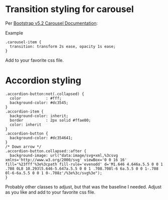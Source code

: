 # Transition styling for carousel

Per [Bootstrap v5.2 Carousel Documentation](https://getbootstrap.com/docs/5.2/components/carousel/#custom-transition):

Example

```
.carousel-item {
  transition: transform 2s ease, opacity 1s ease;
}
```

Add to your favorite css file.

# Accordion styling

```
.accordion-button:not(.collapsed) {
  color           : #fff;
  background-color: #dc3545;
}
.accordion-item {
  background-color: inherit;
  border          : 2px solid #ffae00;
  color: inherit
}
.accordion-button {
  background-color: #dc354641;
}
/* Down arrow */
.accordion-button.collapsed::after {
  background-image: url("data:image/svg+xml,%3csvg xmlns='http://www.w3.org/2000/svg' viewBox='0 0 16 16' fill='%23fff'%3e%3cpath fill-rule='evenodd' d='M1.646 4.646a.5.5 0 0 1 .708 0L8 10.293l5.646-5.647a.5.5 0 0 1 .708.708l-6 6a.5.5 0 0 1-.708 0l-6-6a.5.5 0 0 1 0-.708z'/%3e%3c/svg%3e");
}

```

Probably other classes to adjust, but that was the baseline I needed. Adjust as you like and add to your favorite css file.